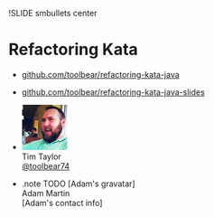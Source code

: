 !SLIDE smbullets center

# Refactoring Kata

* [github.com/toolbear/refactoring-kata-java](https://github.com/toolbear/refactoring-kata-java)
* [github.com/toolbear/refactoring-kata-java-slides](https://github.com/toolbear/refactoring-kata-java-slides)


* ![toolbear](toolbear.jpg)  
  Tim Taylor  
  [@toolbear74](http://twitter.com/toolbear74)

* .note TODO 
  \[Adam's gravatar\]  
  Adam Martin  
  \[Adam's contact info\]
